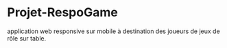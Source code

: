 # Projet-RespoGame
application web responsive sur mobile à destination des joueurs de jeux de rôle sur table.
